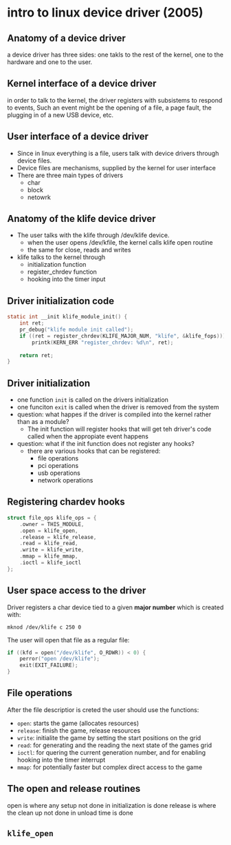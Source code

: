 # intro to linux device driver (2005)

## Anatomy of a device driver

a device driver has three sides: one takls to the rest of the kernel, one to the hardware and one to the user.

## Kernel interface of a device driver 

in order to talk to the kernel, the driver registers with subsistems to respond to events, Such an event might be the opening of a file, a page fault, the plugging in of a new USB device, etc.

## User interface of a device driver

- Since in linux everything is a file, users talk with device drivers through device files.
- Device files are mechanisms, supplied by the kernel for user interface
- There are three main types of drivers
  - char
  - block
  - netowrk

## Anatomy of the klife device driver 

- The user talks with the klife through /dev/klife device.
  - when the user opens /dev/kfile, the kernel calls klife open routine
  - the same for close, reads and writes
- klife talks to the kernel through 
  - initialization function
  - register_chrdev function
  - hooking into the timer input

## Driver initialization code

```c
static int __init klife_module_init() {
    int ret;
    pr_debug("klife module init called");
    if ((ret = register_chrdev(KLIFE_MAJOR_NUM, "klife", &klife_fops)))
        printk(KERN_ERR "register_chrdev: %d\n", ret);
    
    return ret;
}
```

## Driver initialization

- one function `init` is called on the drivers initialization
- one funciton `exit` is called when the driver is removed from the system
- question: what happes if the driver is compiled into the kernel rather than as a module?
  - The init function will register hooks that will get teh driver's code called when the appropiate event happens
- question: what if the init function does not register any hooks?
  - there are various hooks that can be registered:
    - file operations
    - pci operations
    - usb operations
    - network operations

## Registering chardev hooks

```c
struct file_ops klife_ops = {
    .owner = THIS_MODULE,
    .open = klife_open,
    .release = klife_release,
    .read = klife_read,
    .write = klife_write,
    .mmap = klife_mmap,
    .ioctl = klife_ioctl
};
```


## User space access to the driver

Driver registers a char device tied to a given __major number__ which is created with:

```
mknod /dev/klife c 250 0
```

The user will open that file as a regular file:

```c
if ((kfd = open("/dev/klife", O_RDWR)) < 0) {
    perror("open /dev/klife");
    exit(EXIT_FAILURE);
}
```

## File operations

After the file descriptior is creted the user should use the functions:

- `open`: starts the game (allocates resources)
- `release`: finish the game, release resources
- `write`: initialite the game by setting the start positions on the grid
- `read`: for generating and the reading the next state of the games grid
- `ioctl`: for quering the current generation number, and for enabling hooking into the timer interrupt
- `mmap`: for potentially faster but complex direct access to the game

## The open and release routines

open is where any setup not done in initialization is done
release is where the clean up not done in unload time is done

## `klife_open`